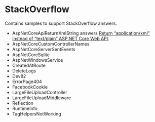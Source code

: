 # StackOverflow
Contains samples to support StackOverflow answers.

* AspNetCoreApiReturnXmlString answers [Return “application/xml” instead of “text/plain” ASP.NET Core Web API][0].
* AspNetCoreCustomControllerNames
* AspNetCoreServerSentEvents     
* AspNetCoreSqlite               
* AspNetWindowsService           
* CreatedAtRoute                 
* DeleteLogs                     
* Dev82                          
* ErrorPage404                   
* FacebookCookie                 
* LargeFileUploadController      
* LargeFileUploadMiddleware      
* Reflection                     
* RuntimeInfo                    
* TagHelpersNotWorking           

[0]: http://stackoverflow.com/questions/36682240/return-application-xml-instead-of-text-plain-asp-net-core-web-api/36682743#36682743
